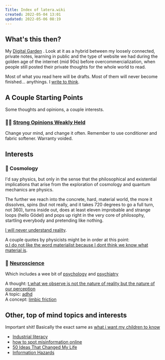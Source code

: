```yaml
---
Title: Index of latera.wiki
created: 2022-05-04 13:01
updated: 2022-05-06 08:19
---
```

   
## What's this then?   
My [Digital Garden](./Digital%20Garden.md) . Look at it as a hybrid between my loosely connected, private notes, learning in public and the type of website we had during the golden age of the internet (mid 90s) before overcommercialization, when people still posted their private thoughts for the whole world to read.   
   
Most of what you read here will be drafts. Most of them will never become finished… anythings. I [write to think](https://notes.mxstbr.com/Write_to_think).   
   
## A Couple Starting Points   
   
Some thoughts and opinions, a couple interests.   
   
### 🧠💪 [Strong Opinions Weakly Held](./Strong%20opinions%20weakly%20held.md)     
Change your mind, and change it often. Remember to use conditioner and fabric softener. Warranty voided.   
   
## Interests   
   
### 🌌 Cosmology   
I'd say physics, but only in the sense that the philosophical and existential implications that arise from the exploration of cosmology and quantum mechanics are physics.   
   
The further we reach into the concrete, hard, material world, the more it dissolves, spins (but not really, and it takes 720 degrees to go a full turn, not 360), turns inside out, does at least eleven improbable and strange loops (hello Gödel) and pops up right in the very core of philosophy, startling everybody and pretending like nothing.   
   
[I will never understand reality](./I%20will%20never%20understand%20reality.md).   
   
A couple quotes by physicists might be in order at this point:   
[q.I do not like the word materialist because I dont think we know what material is](./q.I%20do%20not%20like%20the%20word%20materialist%20because%20I%20dont%20think%20we%20know%20what%20material%20is.md).   
   
   
### 🧠 [Neuroscience](./neuroscience/_moc-neuroscience.md)   
Which includes a wee bit of [psychology](/not_created.md) and [psychiatry](/not_created.md)   
   
A thought: [t.what we observe is not the nature of reality but the nature of our perception](./t.what%20we%20observe%20is%20not%20the%20nature%20of%20reality%20but%20the%20nature%20of%20our%20perception.md)   
A topic: [adhd](./adhd.md)   
A concept: [limbic friction](./limbic%20friction.md)   
   
## Other, top of mind topics and interests   
Important shit! Basically the exact same as [what i want my children to know](./what%20i%20want%20my%20children%20to%20know.md)   
   
- [Industrial literacy](./Industrial%20literacy.md)   
- [how to spot misinformation online](./how%20to%20spot%20misinformation%20online.md)   
- [50 Ideas That Changed My Life](./50%20Ideas%20That%20Changed%20My%20Life.md)   
- [Information Hazards](./Information%20Hazards.md)